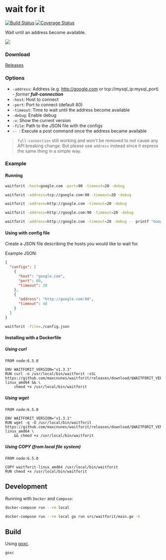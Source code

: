 # wait for it

[![Build Status](https://travis-ci.org/maxcnunes/waitforit.svg?branch=master)](https://travis-ci.org/maxcnunes/waitforit)
[![Coverage Status](https://coveralls.io/repos/github/maxcnunes/waitforit/badge.svg?branch=master)](https://coveralls.io/github/maxcnunes/waitforit?branch=master)

Wait until an address become available.

![](http://24.media.tumblr.com/tumblr_m3x648wxbj1ru99qvo1_500.png)


### Download

[Releases](https://github.com/maxcnunes/waitforit/releases)

### Options

- `-address`: Address (e.g. http://google.com or tcp://mysql_ip:mysql_port) - *former **full-connection***
- `-host`: Host to connect
- `-port`: Port to connect (default 80)
- `-timeout`: Time to wait until the address become available
- `-debug`: Enable debug
- `-v`: Show the current version
- `-file`: Path to the JSON file with the configs
- `-- `: Execute a post command once the address became available

> `full-connection` still working and won't be removed to not cause any API breaking change.
> But please use `address` instead since it express the same thing in a simple way.

### Example

#### Running

```bash
waitforit -host=google.com -port=90 -timeout=20 -debug

waitforit -address=tcp://google.com:90 -timeout=20 -debug

waitforit -address=http://google.com -timeout=20 -debug

waitforit -address=http://google.com:90 -timeout=20 -debug

waitforit -address=http://google.com -timeout=20 -debug -- printf "Google Works\!"
```

#### Using with config file

Create a JSON file describing the hosts you would like to wait for.

Example JSON:
```json
{
  "configs": [
    {
      "host": "google.com",
      "port": 80,
      "timeout": 20
    },
    {
      "address": "http://google.com:80",
      "timeout": 40
    }
  ]
}
```

```bash
waitforit -file=./config.json
```

#### Installing with a Dockerfile

##### Using curl

```
FROM node:6.5.0

ENV WAITFORIT_VERSION="v1.3.1"
RUN curl -o /usr/local/bin/waitforit -sSL https://github.com/maxcnunes/waitforit/releases/download/$WAITFORIT_VERSION/waitforit-linux_amd64 && \
    chmod +x /usr/local/bin/waitforit
```

##### Using wget

```
FROM node:6.5.0

ENV WAITFORIT_VERSION="v1.3.1"
RUN wget -q -O /usr/local/bin/waitforit https://github.com/maxcnunes/waitforit/releases/download/$WAITFORIT_VERSION/waitforit-linux_amd64 \
    && chmod +x /usr/local/bin/waitforit
```

##### Using COPY (from local file system)

```
FROM node:6.5.0

COPY waitforit-linux_amd64 /usr/local/bin/waitforit
RUN chmod +x /usr/local/bin/waitforit
```

## Development

Running with `Docker` and `Compose`:

```bash
docker-compose run --rm local
```

```bash
docker-compose run --rm local go run src/waitforit/main.go -h
```


## Build

Using [goxc](https://github.com/laher/goxc).

```bash
goxc
```
